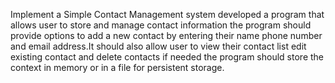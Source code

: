 Implement a Simple Contact Management system developed a program that allows user to store and manage contact information the program should provide options to add a new contact by entering their name phone number and email address.It should also allow user to view their contact list edit existing contact and delete contacts if needed the program should store the context in memory or in a file for persistent storage.
